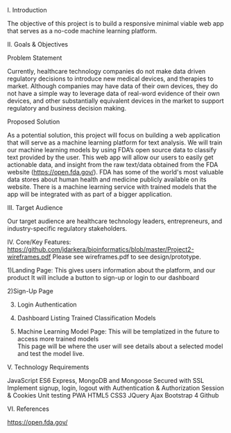 I. Introduction

The objective of this project is to build a responsive minimal viable web app that serves as a no-code machine learning platform. 

II. Goals & Objectives 

Problem Statement 

Currently, healthcare technology companies do not make data driven regulatory decisions to introduce new medical devices, and therapies to market. Although companies may have data of their own devices, they do not have a simple way to leverage data of real-word evidence of their own devices, and other substantially equivalent devices in the market to support regulatory and business decision making. 

Proposed Solution

As a potential solution, this project will focus on building a web application that will serve as a machine learning platform for text analysis. We will train our machine learning models by using FDA’s open source data to classify text provided by the user.  This web app will allow our users to easily get actionable data, and insight from the raw text/data obtained from the FDA website (https://open.fda.gov/). FDA has some of the world's most valuable data stores about human health and medicine publicly available on its website.  There  is a machine learning service with trained models that the app will be integrated with as part of a bigger application. 



III. Target Audience 

Our target audience are healthcare technology leaders, entrepreneurs, and industry-specific regulatory stakeholders. 

IV. Core/Key Features: https://github.com/jdarkera/bioinformatics/blob/master/Project2-wireframes.pdf
Please see wireframes.pdf to see design/prototype. 

1)Landing Page:
This gives users information about the platform, and our product 
It will include a button to sign-up or login to our dashboard  

2)Sign-Up Page 

3) Login Authentication 

4) Dashboard Listing Trained Classification Models

5) Machine Learning Model Page: 
This will be templatized in the future to access more trained models  
This page will be where the user will see details about a selected model and test the model live. 


V. Technology Requirements

JavaScript ES6 
Express, MongoDB and Mongoose 
Secured with SSL
Implement signup, login, logout with Authentication & Authorization 
Session & Cookies
Unit testing
PWA
HTML5 
CSS3 
JQuery 
Ajax 
Bootstrap 4 
Github 

  VI. References 

https://open.fda.gov/

